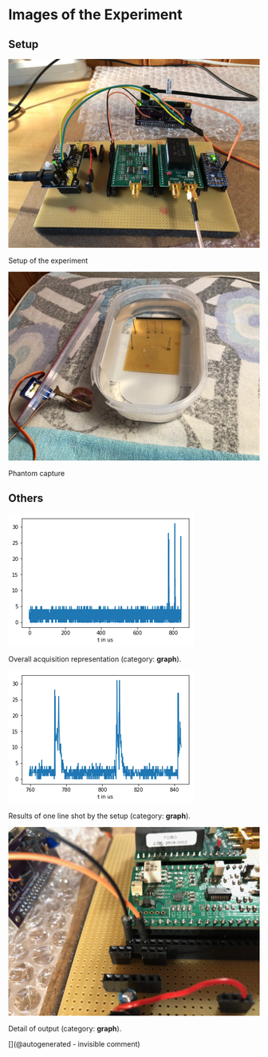 # Images of the Experiment

## Setup

![](/include/community/Felix/20180103a/setup1.jpeg)

Setup of the experiment

![](/include/community/Felix/20180103a/bac1.jpeg)

Phantom capture

## Others

![](/include/community/Felix/20180103a/detail.png)

Overall acquisition representation (category: __graph__).

![](/include/community/Felix/20180103a/20180103results.png)

Results of one line shot by the setup (category: __graph__).

![](/include/community/Felix/20180103a/setup2.jpeg)

Detail of output (category: __graph__).



[](@autogenerated - invisible comment)